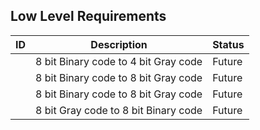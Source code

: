 ## Low Level Requirements

|  ID|Description |Status|
|--|--|--|
||8 bit Binary code to 4 bit Gray code|Future|
||8 bit Binary code to 8 bit Gray code|Future|
||8 bit Binary code to 8 bit Gray code|Future|
||8 bit Gray code to 8 bit Binary code|Future|
